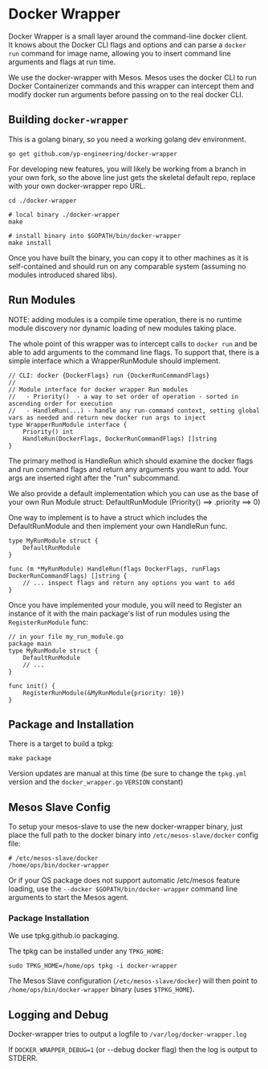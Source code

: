 # Docker Wrapper

Docker Wrapper is a small layer around the command-line docker client.  
It knows about the Docker CLI flags and options and can parse a `docker 
run` command for image name, allowing you to insert command line 
arguments and flags at run time.

We use the docker-wrapper with Mesos.  Mesos uses the docker CLI to run 
Docker Containerizer commands and this wrapper can intercept them and 
modify docker run arguments before passing on to the real docker CLI.

## Building `docker-wrapper`

This is a golang binary, so you need a working golang dev environment.

    go get github.com/yp-engineering/docker-wrapper

For developing new features, you will likely be working from a 
branch in your own fork, so the above line just gets the skeletal 
default repo, replace with your own docker-wrapper repo URL.

    cd ./docker-wrapper
    
    # local binary ./docker-wrapper
    make
    
    # install binary into $GOPATH/bin/docker-wrapper
    make install

Once you have built the binary, you can copy it to other machines as it 
is self-contained and should run on any comparable system (assuming no 
modules introduced shared libs).

## Run Modules

NOTE: adding modules is a compile time operation, there is no runtime 
module discovery nor dynamic loading of new modules taking place.

The whole point of this wrapper was to intercept calls to `docker run` 
and be able to add arguments to the command line flags.  To support 
that, there is a simple interface which a WrapperRunModule should 
implement.

    // CLI: docker {DockerFlags} run {DockerRunCommandFlags}
    //
    // Module interface for docker wrapper Run modules
    //   - Priority()  - a way to set order of operation - sorted in ascending order for execution
    //   - HandleRun(...) - handle any run-command context, setting global vars as needed and return new docker run args to inject
    type WrapperRunModule interface {
        Priority() int
        HandleRun(DockerFlags, DockerRunCommandFlags) []string
    }

The primary method is HandleRun which should examine the docker flags 
and run command flags and return any arguments you want to add.  Your 
args are inserted right after the "run" subcommand.

We also provide a default implementation which you can use as the base 
of your own Run Module struct: DefaultRunModule (Priority() ==> .priority ==> 0)

One way to implement is to have a struct which includes the 
DefaultRunModule and then implement your own HandleRun func.

    type MyRunModule struct {
        DefaultRunModule
    }
    
    func (m *MyRunModule) HandleRun(flags DockerFlags, runFlags DockerRunCommandFlags) []string {
        // ... inspect flags and return any options you want to add
    }

Once you have implemented your module, you will need to Register an 
instance of it with the main package's list of run modules using the 
`RegisterRunModule` func:

    // in your file my_run_module.go
    package main
    type MyRunModule struct {
        DefaultRunModule
        // ...
    }
    
    func init() {
        RegisterRunModule(&MyRunModule{priority: 10})
    }


## Package and Installation

There is a target to build a tpkg:

    make package

Version updates are manual at this time (be sure to change the 
`tpkg.yml` version and the `docker_wrapper.go` `VERSION` constant)

## Mesos Slave Config

To setup your mesos-slave to use the new docker-wrapper binary, just 
place the full path to the docker binary into `/etc/mesos-slave/docker` 
config file:

    # /etc/mesos-slave/docker
    /home/ops/bin/docker-wrapper

Or if your OS package does not support automatic /etc/mesos feature 
loading, use the `--docker $GOPATH/bin/docker-wrapper` command line 
arguments to start the Mesos agent.

### Package Installation

We use tpkg.github.io packaging.

The tpkg can be installed under any `TPKG_HOME`:

    sudo TPKG_HOME=/home/ops tpkg -i docker-wrapper

The Mesos Slave configuration (`/etc/mesos-slave/docker`) will then 
point to `/home/ops/bin/docker-wrapper` binary (uses `$TPKG_HOME`).

## Logging and Debug

Docker-wrapper tries to output a logfile to `/var/log/docker-wrapper.log`

If `DOCKER_WRAPPER_DEBUG=1` (or --debug docker flag) then the log is 
output to STDERR.
